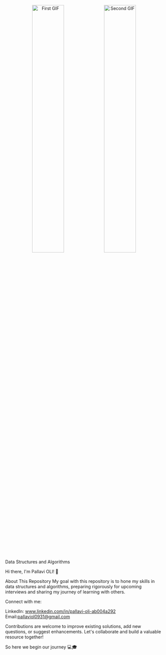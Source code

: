 
<p align="center">
  <img src="https://i.pinimg.com/originals/6c/ec/43/6cec43366597fe72f85b8a81f9ecb455.gif" width="45%" alt="First GIF">
  <img src="https://res.cloudinary.com/practicaldev/image/fetch/s--hKcN8SnD-z/c_limit%2Cf_auto%2Cfl_progressive%2Cq_66%2Cw_800/https://dev-to-uploads.s3.amazonaws.com/uploads/articles/85hm8zc90xx1lsc4zqx0.gif" width="45%" alt="Second GIF">
</p>

Data Structures and Algorithms

Hi there, I'm Pallavi OLI! 👋

About This Repository
My goal with this repository is to hone my skills in data structures and algorithms, preparing rigorously for upcoming interviews and sharing my journey of learning with others.

Connect with me:

LinkedIn: www.linkedin.com/in/pallavi-oli-ab004a292
Email:pallaviol0931@gmail.com

Contributions are welcome to improve existing solutions, add new questions, or suggest enhancements. Let's collaborate and build a valuable resource together!

So here we begin our journey 💻🎓
